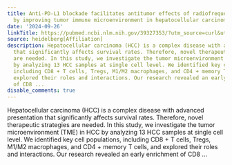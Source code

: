 ```yaml
---
title: Anti-PD-L1 blockade facilitates antitumor effects of radiofrequency ablation
  by improving tumor immune microenvironment in hepatocellular carcinoma
date: '2024-09-26'
linkTitle: https://pubmed.ncbi.nlm.nih.gov/39327353/?utm_source=curl&utm_medium=rss&utm_campaign=pubmed-2&utm_content=1FakS-2QOkCT8HsMOQP1bCRQ4YzyumYOmxmF0moLsQ3dFB1E9V&fc=20220326224207&ff=20240927184334&v=2.18.0.post9+e462414
source: heidelberg[Affiliation]
description: Hepatocellular carcinoma (HCC) is a complex disease with advanced presentation
  that significantly affects survival rates. Therefore, novel therapeutic strategies
  are needed. In this study, we investigate the tumor microenvironment (TME) in HCC
  by analyzing 13 HCC samples at single cell level. We identified key cell populations,
  including CD8 + T cells, Tregs, M1/M2 macrophages, and CD4 + memory T cells, and
  explored their roles and interactions. Our research revealed an early enrichment
  of CD8 ...
disable_comments: true
---
```

Hepatocellular carcinoma (HCC) is a complex disease with advanced presentation that significantly affects survival rates. Therefore, novel therapeutic strategies are needed. In this study, we investigate the tumor microenvironment (TME) in HCC by analyzing 13 HCC samples at single cell level. We identified key cell populations, including CD8 + T cells, Tregs, M1/M2 macrophages, and CD4 + memory T cells, and explored their roles and interactions. Our research revealed an early enrichment of CD8 ...